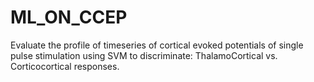 # ML_ON_CCEP
Evaluate the profile of timeseries of cortical evoked potentials of single pulse stimulation using SVM to discriminate: ThalamoCortical vs. Corticocortical responses. 

